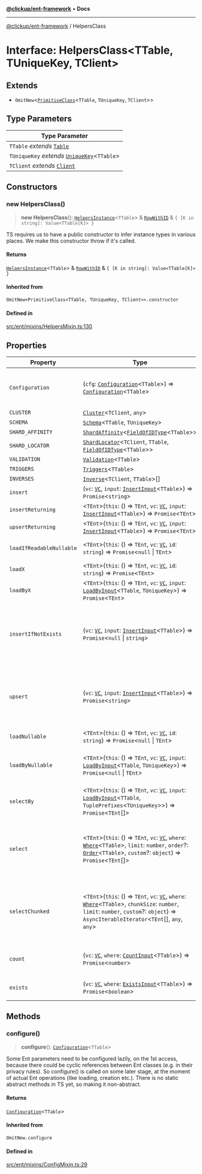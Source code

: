 [**@clickup/ent-framework**](../README.md) • **Docs**

***

[@clickup/ent-framework](../globals.md) / HelpersClass

# Interface: HelpersClass\<TTable, TUniqueKey, TClient\>

## Extends

- `OmitNew`\<[`PrimitiveClass`](../type-aliases/PrimitiveClass.md)\<`TTable`, `TUniqueKey`, `TClient`\>\>

## Type Parameters

| Type Parameter |
| ------ |
| `TTable` *extends* [`Table`](../type-aliases/Table.md) |
| `TUniqueKey` *extends* [`UniqueKey`](../type-aliases/UniqueKey.md)\<`TTable`\> |
| `TClient` *extends* [`Client`](../classes/Client.md) |

## Constructors

### new HelpersClass()

> **new HelpersClass**(): [`HelpersInstance`](HelpersInstance.md)\<`TTable`\> & [`RowWithID`](../type-aliases/RowWithID.md) & `{ [K in string]: Value<TTable[K]> }`

TS requires us to have a public constructor to infer instance types in
various places. We make this constructor throw if it's called.

#### Returns

[`HelpersInstance`](HelpersInstance.md)\<`TTable`\> & [`RowWithID`](../type-aliases/RowWithID.md) & `{ [K in string]: Value<TTable[K]> }`

#### Inherited from

`OmitNew<PrimitiveClass<TTable, TUniqueKey, TClient>>.constructor`

#### Defined in

[src/ent/mixins/HelpersMixin.ts:130](https://github.com/clickup/ent-framework/blob/master/src/ent/mixins/HelpersMixin.ts#L130)

## Properties

| Property | Type | Description |
| ------ | ------ | ------ |
| `Configuration` | (`cfg`: [`Configuration`](../classes/Configuration.md)\<`TTable`\>) => [`Configuration`](../classes/Configuration.md)\<`TTable`\> | A helper class to work-around TS weakness in return value type inference: https://github.com/Microsoft/TypeScript/issues/31273. It could've been just a function, but having a class is a little more natural. |
| `CLUSTER` | [`Cluster`](../classes/Cluster.md)\<`TClient`, `any`\> | A Cluster where this Ent lives. |
| `SCHEMA` | [`Schema`](../classes/Schema.md)\<`TTable`, `TUniqueKey`\> | A schema which represents this Ent. |
| `SHARD_AFFINITY` | [`ShardAffinity`](../type-aliases/ShardAffinity.md)\<[`FieldOfIDType`](../type-aliases/FieldOfIDType.md)\<`TTable`\>\> | Defines how to find the right Shard during Ent insertion. |
| `SHARD_LOCATOR` | [`ShardLocator`](../classes/ShardLocator.md)\<`TClient`, `TTable`, [`FieldOfIDType`](../type-aliases/FieldOfIDType.md)\<`TTable`\>\> | Shard locator for this Ent, responsible for resolving IDs into Shard objects. |
| `VALIDATION` | [`Validation`](../classes/Validation.md)\<`TTable`\> | Privacy rules for this Ent class. |
| `TRIGGERS` | [`Triggers`](../classes/Triggers.md)\<`TTable`\> | Triggers for this Ent class. |
| `INVERSES` | [`Inverse`](../classes/Inverse.md)\<`TClient`, `TTable`\>[] | Inverse assoc managers for fields. |
| `insert` | (`vc`: [`VC`](../classes/VC.md), `input`: [`InsertInput`](../type-aliases/InsertInput.md)\<`TTable`\>) => `Promise`\<`string`\> | Same as insertIfNotExists(), but throws if the Ent violates unique key constraints. |
| `insertReturning` | \<`TEnt`\>(`this`: () => `TEnt`, `vc`: [`VC`](../classes/VC.md), `input`: [`InsertInput`](../type-aliases/InsertInput.md)\<`TTable`\>) => `Promise`\<`TEnt`\> | Same as insert(), but returns the created Ent. |
| `upsertReturning` | \<`TEnt`\>(`this`: () => `TEnt`, `vc`: [`VC`](../classes/VC.md), `input`: [`InsertInput`](../type-aliases/InsertInput.md)\<`TTable`\>) => `Promise`\<`TEnt`\> | Same, but returns the created/updated Ent. |
| `loadIfReadableNullable` | \<`TEnt`\>(`this`: () => `TEnt`, `vc`: [`VC`](../classes/VC.md), `id`: `string`) => `Promise`\<`null` \| `TEnt`\> | Same as loadNullable(), but if no permissions to read, returns null and doesn't throw. It's more a convenience function rather than a concept. |
| `loadX` | \<`TEnt`\>(`this`: () => `TEnt`, `vc`: [`VC`](../classes/VC.md), `id`: `string`) => `Promise`\<`TEnt`\> | Loads an Ent by its ID. Throws if no such Ent is found. This method is used VERY often. |
| `loadByX` | \<`TEnt`\>(`this`: () => `TEnt`, `vc`: [`VC`](../classes/VC.md), `input`: [`LoadByInput`](../type-aliases/LoadByInput.md)\<`TTable`, `TUniqueKey`\>) => `Promise`\<`TEnt`\> | Loads an Ent by its ID. Throws if no such Ent is found. This method is used VERY often. |
| `insertIfNotExists` | (`vc`: [`VC`](../classes/VC.md), `input`: [`InsertInput`](../type-aliases/InsertInput.md)\<`TTable`\>) => `Promise`\<`null` \| `string`\> | Runs INSERT mutation for the Ent. - The Shard is inferred from the input fields using SHARD_AFFINITY. - Returns ID of the newly inserted row. - Returns null if the Ent violates unique key constraints. - If the Ent has some triggers set up, this will be translated into two schema operations: idGen() and insert(), and before-triggers will run in between having the ID known in advance. |
| `upsert` | (`vc`: [`VC`](../classes/VC.md), `input`: [`InsertInput`](../type-aliases/InsertInput.md)\<`TTable`\>) => `Promise`\<`string`\> | Inserts an Ent or updates an existing one if unique key matches. - Don't use upsert() too often, because upsert may still delete IDs even if the object was updated, not inserted (there is no good ways to solve this in some DB engines like relational DBs so far). - Upsert can't work if some triggers are defined for the Ent, because we don't know Ent ID in advance (whether the upsert succeeds or skips on duplication). |
| `loadNullable` | \<`TEnt`\>(`this`: () => `TEnt`, `vc`: [`VC`](../classes/VC.md), `id`: `string`) => `Promise`\<`null` \| `TEnt`\> | Loads an Ent by its ID. Returns null if no such Ent exists. Try to use loadX() instead as much as you can. |
| `loadByNullable` | \<`TEnt`\>(`this`: () => `TEnt`, `vc`: [`VC`](../classes/VC.md), `input`: [`LoadByInput`](../type-aliases/LoadByInput.md)\<`TTable`, `TUniqueKey`\>) => `Promise`\<`null` \| `TEnt`\> | Loads an Ent by its unique key. Returns null if no such Ent exists. Notice that the key must be REALLY unique, otherwise the database may return multiple items, and the API will break. Don't try to use this method with non-unique keys! |
| `selectBy` | \<`TEnt`\>(`this`: () => `TEnt`, `vc`: [`VC`](../classes/VC.md), `input`: [`LoadByInput`](../type-aliases/LoadByInput.md)\<`TTable`, `TuplePrefixes`\<`TUniqueKey`\>\>) => `Promise`\<`TEnt`[]\> | Selects the list of Ents by their unique key prefix. The query can span multiple Shards if their locations can be inferred from inverses related to the fields mentioned in the query. Ordering of the results is not guaranteed. |
| `select` | \<`TEnt`\>(`this`: () => `TEnt`, `vc`: [`VC`](../classes/VC.md), `where`: [`Where`](../type-aliases/Where.md)\<`TTable`\>, `limit`: `number`, `order`?: [`Order`](../type-aliases/Order.md)\<`TTable`\>, `custom`?: `object`) => `Promise`\<`TEnt`[]\> | Selects the list of Ents by some predicate. - The query can span multiple Shards if their locations can be inferred from inverses related to the fields mentioned in the query. - In multi-Shard case, ordering of results is not guaranteed. - In multi-Shard case, it may return more results than requested by limit (basically, limit is applied to each Shard individually). The caller has then freedom to reorder & slice the results as they wish. |
| `selectChunked` | \<`TEnt`\>(`this`: () => `TEnt`, `vc`: [`VC`](../classes/VC.md), `where`: [`Where`](../type-aliases/Where.md)\<`TTable`\>, `chunkSize`: `number`, `limit`: `number`, `custom`?: `object`) => `AsyncIterableIterator`\<`TEnt`[], `any`, `any`\> | Same as select(), but returns data in chunks. - Uses multiple select() queries under the hood. - The query can span multiple Shards if their locations can be inferred from inverses related to the fields mentioned in the query. - Ents in each chunk always belong to the same Shard and are ordered by ID (there is no support for custom ordering). Make sure you have the right index in the database. |
| `count` | (`vc`: [`VC`](../classes/VC.md), `where`: [`CountInput`](../type-aliases/CountInput.md)\<`TTable`\>) => `Promise`\<`number`\> | Returns count of Ents matching a predicate. The query can span multiple Shards if their locations can be inferred from inverses related to the fields mentioned in the query. |
| `exists` | (`vc`: [`VC`](../classes/VC.md), `where`: [`ExistsInput`](../type-aliases/ExistsInput.md)\<`TTable`\>) => `Promise`\<`boolean`\> | A more optimal approach than count() when we basically just need to know whether we have "0 or not 0" rows. |

## Methods

### configure()

> **configure**(): [`Configuration`](../classes/Configuration.md)\<`TTable`\>

Some Ent parameters need to be configured lazily, on the 1st access,
because there could be cyclic references between Ent classes (e.g. in their
privacy rules). So configure() is called on some later stage, at the moment
of actual Ent operations (like loading, creation etc.). There is no static
abstract methods in TS yet, so making it non-abstract.

#### Returns

[`Configuration`](../classes/Configuration.md)\<`TTable`\>

#### Inherited from

`OmitNew.configure`

#### Defined in

[src/ent/mixins/ConfigMixin.ts:29](https://github.com/clickup/ent-framework/blob/master/src/ent/mixins/ConfigMixin.ts#L29)
